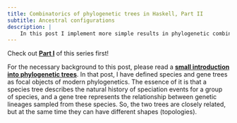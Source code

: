 ```yaml
---
title: Combinatorics of phylogenetic trees in Haskell, Part II
subtitle: Ancestral configurations
description: |
    In this post I implement more simple results in phylogenetic combinatorics using Haskell
---
```


Check out **[Part I](/posts/2022-10-21-tree-combinatorics-haskell-part-one.html)** of this series first!

For the necessary background to this post, please read a **[small introduction into phylogenetic trees](/posts/2022-10-20-gene-trees-species-trees.html)**. 
In that post, I have defined species and gene trees as focal objects of modern phylogenetics. The essence of it is that a species tree describes the natural history of speciation events for a group of species, and a gene tree represents the relationship between genetic lineages sampled from these species. So, the two trees are closely related, but at the same time they can have different shapes (topologies).
